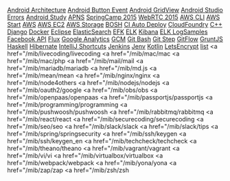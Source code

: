 <a href="/mib/android/android-architecture">Android Architecture</a>
<a href="/mib/android/android-button-event">Android Button Event</a>
<a href="/mib/android/android-gridview">Android GridView</a>
<a href="/mib/android/android-studio-errs">Android Studio Errors</a>
<a href="/mib/android/android-study">Android Study</a>
<a href="/mib/apns/apns">APNS</a>
<a href="/mib/article/springcamp2015">SpringCamp 2015</a>
<a href="/mib/article/webrtc2015">WebRTC 2015</a>
<a href="/mib/aws/aws-cli">AWS CLI</a>
<a href="/mib/aws/aws-start">AWS Start</a>
<a href="/mib/aws/aws">AWS</a>
<a href="/mib/aws/ec2">AWS EC2</a>
<a href="/mib/aws/storage">AWS Storage</a>
<a href="/mib/bosh/bosh">BOSH</a>
<a href="/mib/ci/auto-deploy">CI Auto Deploy</a>
<a href="/mib/cloudfoundry/cloudfoundry">CloudFoundry</a>
<a href="/mib/cpp/cpp">C++</a>
<a href="/mib/django/django">Django</a>
<a href="/mib/docker/docker">Docker</a>
<a href="/mib/eclipse/eclipse">Eclipse</a>
<a href="/mib/elasticsearch/elasticsearch">ElasticSearch</a>
<a href="/mib/elk/EFK">EFK</a>
<a href="/mib/elk/elk">ELK</a>
<a href="/mib/elk/kibana">Kibana</a>
<a href="/mib/elk/logsamples">ELK LogSamples</a>
<a href="/mib/fb/fb">Facebook API</a>
<a href="/mib/flux/flux">Flux</a>
<a href="/mib/ga/ga">Google Analytics</a>
<a href="/mib/gcm/gcm">GCM</a>
<a href="/mib/git-bash/git-bash">Git Bash</a>
<a href="/mib/git-step/git-step">Git Step</a>
<a href="/mib/gitflow/gitflow">GitFlow</a>
<a href="/mib/gruntjs/gruntjs">GruntJS</a>
<a href="/mib/haskell/haskell">Haskell</a>
<a href="/mib/hibernate/hibernate">Hibernate</a>
<a href="/mib/intellij/intellij-shortcuts">IntelliJ Shortcuts</a>
<a href="/mib/jenkins/jenkins">Jenkins</a>
<a href="/mib/jenv/jenv">Jenv</a>
<a href="/mib/kotlin/kotlin">Kotlin</a>
<a href="/mib/letsencrypt/letsencrypt">LetsEncrypt</a>
<a href="/mib/list">list</a>
<a href="/mib/livecoding/livecoding
<a href="/mib/mac/mac
<a href="/mib/mac/php
<a href="/mib/mail/mail
<a href="/mib/mariadb/mariadb
<a href="/mib/md.js
<a href="/mib/mean/mean
<a href="/mib/nginx/nginx
<a href="/mib/node4others
<a href="/mib/nodejs/nodejs
<a href="/mib/oauth2/google
<a href="/mib/obs/obs
<a href="/mib/openpaas/openpaas
<a href="/mib/passportjs/passportjs
<a href="/mib/programming/programming
<a href="/mib/pushwoosh/pushwoosh
<a href="/mib/rabbitmq/rabbitmq
<a href="/mib/react/react
<a href="/mib/securecoding/securecoding
<a href="/mib/seo/seo
<a href="/mib/slack/slack
<a href="/mib/slack/tips
<a href="/mib/spring/springsecurity
<a href="/mib/ssh/keygen
<a href="/mib/ssh/keygen_en
<a href="/mib/techcheck/techcheck
<a href="/mib/theano/theano
<a href="/mib/vagrant/vagrant
<a href="/mib/vi/vi
<a href="/mib/virtualbox/virtualbox
<a href="/mib/webpack/webpack
<a href="/mib/yona/yona
<a href="/mib/zap/zap
<a href="/mib/zsh/zsh
